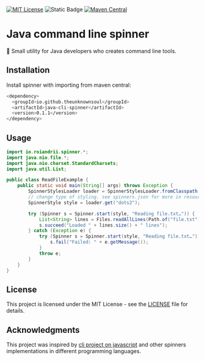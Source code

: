 [![MIT License](https://img.shields.io/badge/License-MIT-green.svg)](https://choosealicense.com/licenses/mit/)
![Static Badge](https://img.shields.io/badge/Language-Java_21-orange)
[![Maven Central](https://img.shields.io/maven-central/v/io.github.theunknownsoul/java-cli-spinner.svg?label=Maven%20Central)](https://search.maven.org/artifact/io.github.theunknownsoul/java-cli-spinner)


# Java command line spinner

🤝 Small utility for Java developers who creates command line tools.

## Installation

Install spinner with importing from maven central:

```bash
<dependency>
  <groupId>io.github.theunknownsoul</groupId>
  <artifactId>java-cli-spinner</artifactId>
  <version>0.1.1</version>
</dependency>
```

## Usage

```java
import io.roiandrii.spinner.*;
import java.nio.file.*;
import java.nio.charset.StandardCharsets;
import java.util.List;

public class ReadFileExample {
    public static void main(String[] args) throws Exception {
        SpinnerStylesLoader loader = SpinnerStylesLoader.fromClasspath("spinners.json");
        // change type of styling. see spinners.json for more in resources
        SpinnerStyle style = loader.get("dots2");

        try (Spinner s = Spinner.start(style, "Reading file.txt…")) {
            List<String> lines = Files.readAllLines(Path.of("file.txt"), StandardCharsets.UTF_8);
            s.succeed("Loaded " + lines.size() + " lines");
        } catch (Exception e) {
            try (Spinner s = Spinner.start(style, "Reading file.txt…")) {
                s.fail("Failed: " + e.getMessage());
            }
            throw e;
        }
    }
}
```

## License
This project is licensed under the MIT License - see the [LICENSE](LICENSE) file for details.

## Acknowledgments
This project was inspired by [cli project on javascript](https://github.com/sindresorhus/cli-spinners)
and other spinners implementations in different programming languages.
